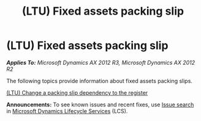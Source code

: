 ﻿---
title: (LTU) Fixed assets packing slip
TOCTitle: (LTU) Fixed assets packing slip
ms:assetid: 9fa20327-c243-4fce-b16e-b14d6e175cce
ms:mtpsurl: https://technet.microsoft.com/en-us/library/JJ665151(v=AX.60)
ms:contentKeyID: 49386732
ms.date: 04/18/2014
mtps_version: v=AX.60
---

# (LTU) Fixed assets packing slip 


_**Applies To:** Microsoft Dynamics AX 2012 R3, Microsoft Dynamics AX 2012 R2_

The following topics provide information about fixed assets packing slips.

[(LTU) Change a packing slip dependency to the register](ltu-change-a-packing-slip-dependency-to-the-register.md)

  
**Announcements:** To see known issues and recent fixes, use [Issue search](http://go.microsoft.com/fwlink/?linkid=389258) in [Microsoft Dynamics Lifecycle Services](http://go.microsoft.com/fwlink/?linkid=306505) (LCS).

